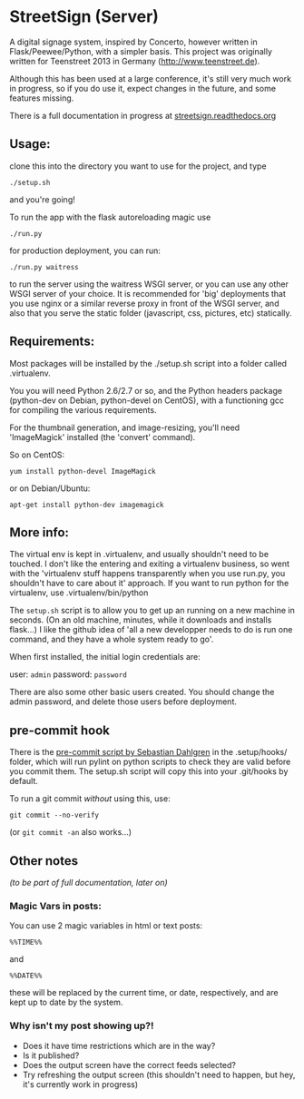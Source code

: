 # StreetSign (Server)
A digital signage system, inspired by Concerto, however written in Flask/Peewee/Python,
with a simpler basis.  This project was originally written for Teenstreet 2013 in Germany
(http://www.teenstreet.de).

Although this has been used at a large conference, it's still very much work in progress,
so if you do use it, expect changes in the future, and some features missing.

There is a full documentation in progress at [streetsign.readthedocs.org](http://streetsign.readthedocs.org/en/latest/)

## Usage:

clone this into the directory you want to use for the project, and type

    ./setup.sh

and you're going!

To run the app with the flask autoreloading magic use

    ./run.py

for production deployment, you can run:

    ./run.py waitress

to run the server using the waitress WSGI server, or you can use any other WSGI server of your choice.  It is recommended for 'big' deployments that you use nginx or a similar reverse proxy in front of the WSGI server, and also that you serve the static folder (javascript, css, pictures, etc) statically.

## Requirements:

Most packages will be installed by the ./setup.sh script into a folder called .virtualenv.

You you will need Python 2.6/2.7 or so, and the Python headers package (python-dev on Debian, python-devel on CentOS),
with a  functioning gcc for compiling the various requirements.

For the thumbnail generation, and image-resizing, you'll need 'ImageMagick' installed (the 'convert' command).

So on CentOS:

    yum install python-devel ImageMagick

or on Debian/Ubuntu:

    apt-get install python-dev imagemagick

## More info:

The virtual env is kept in .virtualenv, and usually shouldn't need to be touched.  I don't like the entering and exiting a virtualenv business, so went with the 'virtualenv stuff happens transparently when you use run.py, you shouldn't have to care about it' approach.  If you want to run python for the virtualenv, use .virtualenv/bin/python

The `setup.sh` script is to allow you to get up an running on a new machine in seconds. (On an old machine, minutes, while it downloads and installs flask...)  I like the github idea of 'all a new developper needs to do is run one command, and they have a whole system ready to go'.

When first installed, the initial login credentials are:

user: `admin`
password: `password`

There are also some other basic users created.  You should change the admin password, and delete those users before deployment.

## pre-commit hook
There is the [pre-commit script by Sebastian Dahlgren](https://github.com/sebdah/git-pylint-commit-hook) in the .setup/hooks/ folder, which will run pylint on python scripts to check they are valid before you commit them. The setup.sh script will copy this into your .git/hooks by default.

To run a git commit *without* using this, use:

    git commit --no-verify

(or `git commit -an` also works...) 


## Other notes

_(to be part of full documentation, later on)_

### Magic Vars in posts:

You can use 2 magic variables in html or text posts:

    %%TIME%%

and

    %%DATE%%

these will be replaced by the current time, or date, respectively, and are kept
up to date by the system.

### Why isn't my post showing up?!

- Does it have time restrictions which are in the way?
- Is it published?
- Does the output screen have the correct feeds selected?
- Try refreshing the output screen (this shouldn't need to happen, but hey, it's currently work in progress)

